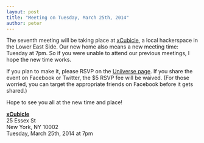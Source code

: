 ```yaml
---
layout: post
title: "Meeting on Tuesday, March 25th, 2014"
author: peter
---
```


The seventh meeting will be taking place at [xCubicle](http://www.xcubicle.com/), a local hackerspace in the Lower East Side.
Our new home also means a new meeting time: Tuesday at 7pm. So if you were unable to attend our previous meetings, I hope the
new time works.

If you plan to make it, please RSVP on the [Uniiverse page](https://www.uniiverse.com/listings/nyc-mesh-net-1st-meetup-xcubicle-tickets-new-york-city-1M846/1395788400).
If you share the event on Facebook or Twitter, the $5 RSVP fee will be waived. (For those worried,
you can target the appropriate friends on Facebook before it gets shared.)

Hope to see you all at the new time and place!

__[xCubicle](https://www.google.com/maps?q=xCubicle+~+Hybrid+Tech+%26+Skillshare+Hackerspace&hl=en&sll=40.7154746,-73.9898687&sspn=0.0062454,0.0109864&t=m&z=17&iwloc=A)__<br>
25 Essex St<br>
New York, NY 10002<br>
Tuesday, March 25th, 2014 at 7pm
